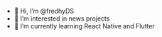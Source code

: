 - 👋 Hi, I’m @fredhyDS
- 👀 I’m interested in news projects
- 🌱 I’m currently learning React Native and Flutter

<!---
fredhyDS/fredhyDS is a ✨ special ✨ repository because its `README.md` (this file) appears on your GitHub profile.
You can click the Preview link to take a look at your changes.
--->
